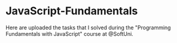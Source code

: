 # JavaScript-Fundamentals
Here are uploaded the tasks that I solved during thе "Programming Fundamentals with JavaScript" course at @SoftUni.
